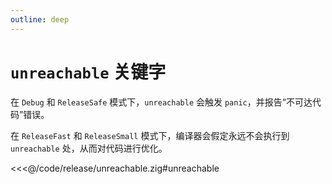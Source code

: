 ```yaml
---
outline: deep
---
```


# `unreachable` 关键字

在 `Debug` 和 `ReleaseSafe` 模式下，`unreachable` 会触发 `panic`，并报告“不可达代码”错误。

在 `ReleaseFast` 和 `ReleaseSmall` 模式下，编译器会假定永远不会执行到 `unreachable` 处，从而对代码进行优化。

<<<@/code/release/unreachable.zig#unreachable

